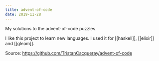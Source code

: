 ```yaml
---
title: advent-of-code
date: 2019-11-28
---
```


My solutions to the advent-of-code puzzles.

I like this project to learn new languages. I used it for [[haskell]], [[elixir]] and [[gleam]].

Source: https://github.com/TristanCacqueray/advent-of-code
